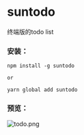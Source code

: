 # suntodo

终端版的todo list

### 安装：

```
npm install -g suntodo

or

yarn global add suntodo
```

### 预览：

![todo.png](https://p6-juejin.byteimg.com/tos-cn-i-k3u1fbpfcp/b588029d2aab45c5a865993a0421ee73~tplv-k3u1fbpfcp-watermark.image?)
